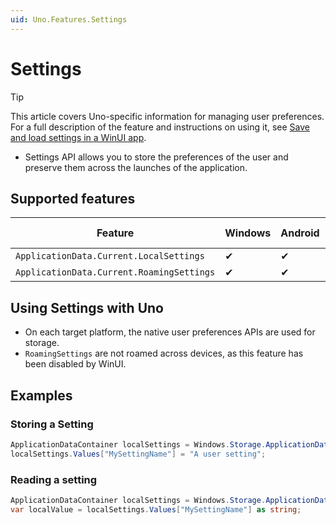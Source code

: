 ```yaml
---
uid: Uno.Features.Settings
---
```


# Settings

> [!TIP]
> This article covers Uno-specific information for managing user preferences. For a full description of the feature and instructions on using it, see [Save and load settings in a WinUI app](https://learn.microsoft.com/windows/uwp/get-started/settings-learning-track).

* Settings API allows you to store the preferences of the user and preserve them across the launches of the application.

## Supported features

| Feature                                   | Windows | Android | iOS | Web (WASM) | macOS | Linux (Skia) | Win 7 (Skia) |
|-------------------------------------------|---------|---------|-----|------------|-------|--------------|--------------|
| `ApplicationData.Current.LocalSettings`   | ✔       | ✔       | ✔   | ✔          | ✔     | ✔            | ✔            |
| `ApplicationData.Current.RoamingSettings` | ✔       | ✔       | ✔   | ✔          | ✔     | ✔            | ✔            |

## Using Settings with Uno

* On each target platform, the native user preferences APIs are used for storage.
* `RoamingSettings` are not roamed across devices, as this feature has been disabled by WinUI.

## Examples

### Storing a Setting

```csharp
ApplicationDataContainer localSettings = Windows.Storage.ApplicationData.Current.LocalSettings;
localSettings.Values["MySettingName"] = "A user setting";
```

### Reading a setting

```csharp
ApplicationDataContainer localSettings = Windows.Storage.ApplicationData.Current.LocalSettings;
var localValue = localSettings.Values["MySettingName"] as string;
```
